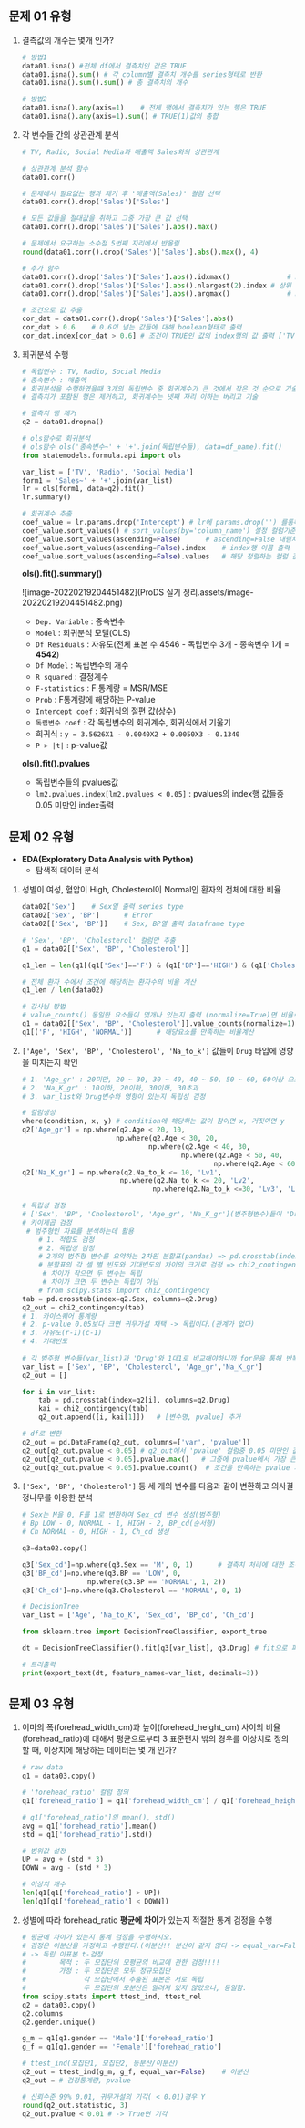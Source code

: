 ## 문제 01 유형

1. 결측값의 개수는 몇개 인가?

   ```python
   # 방법1
   data01.isna() #전체 df에서 결측치인 값은 TRUE
   data01.isna().sum() # 각 column별 결측치 개수를 series형태로 반환
   data01.isna().sum().sum() # 총 결측치의 개수
   
   # 방법2
   data01.isna().any(axis=1)	# 전체 행에서 결측치가 있는 행은 TRUE
   data01.isna().any(axis=1).sum() # TRUE(1)값의 총합
   ```

2. 각 변수들 간의 상관관계 분석

   ```python
   # TV, Radio, Social Media과 매출액 Sales와의 상관관계
   
   # 상관관계 분석 함수
   data01.corr()
   
   # 문제에서 필요없는 행과 제거 후 '매출액(Sales)' 컬럼 선택
   data01.corr().drop('Sales')['Sales']
   
   # 모든 값들을 절대값을 취하고 그중 가장 큰 값 선택
   data01.corr().drop('Sales')['Sales'].abs().max()
   
   # 문제에서 요구하는 소수점 5번째 자리에서 반올림
   round(data01.corr().drop('Sales')['Sales'].abs().max(), 4)
   
   # 추가 함수
   data01.corr().drop('Sales')['Sales'].abs().idxmax()				# max값의 index행의 값
   data01.corr().drop('Sales')['Sales'].abs().nlargest(2).index	# 상위 2개의 값
   data01.corr().drop('Sales')['Sales'].abs().argmax()				# max값의 위치
   
   # 조건으로 값 추출
   cor_dat = data01.corr().drop('Sales')['Sales'].abs()
   cor_dat > 0.6	# 0.6이 넘는 값들에 대해 boolean형태로 출력
   cor_dat.index[cor_dat > 0.6]	# 조건이 TRUE인 값의 index행의 값 출력 ['TV', 'Radio']
   ```

3. 회귀분석 수행

   ```python
   # 독립변수 : TV, Radio, Social Media
   # 종속변수 : 매출액
   # 회귀분석을 수행하였을때 3개의 독립변수 중 회귀계수가 큰 것에서 작은 것 순으로 기술
   # 결측치가 포함된 행은 제거하고, 회귀계수는 넷째 자리 이하는 버리고 기술
   
   # 결측치 행 제거
   q2 = data01.dropna()
   
   # ols함수로 회귀분석
   # ols함수 ols('종속변수~' + '+'.join(독립변수들), data=df_name).fit()
   from statemodels.formula.api import ols
   
   var_list = ['TV', 'Radio', 'Social Media']
   form1 = 'Sales~' + '+'.join(var_list)
   lr = ols(form1, data=q2).fit()
   lr.summary()
   
   # 회귀계수 추출
   coef_value = lr.params.drop('Intercept')	# lr에 params.drop('') 를통해 불필요한 행 제거
   coef_value.sort_values()	# sort_values(by='column_name') 설정 컬럼기준으로 오름차순
   coef_value.sort_values(ascending=False)		# ascending=False 내림차순 정렬
   coef_value.sort_values(ascending=False).index	# index행 이름 출력
   coef_value.sort_values(ascending=False).values	# 해당 정렬하는 컬럼 값 출력
   ```

   **ols().fit().summary()**

   ![image-20220219204451482](ProDS 실기 정리.assets/image-20220219204451482.png)

   - `Dep. Variable` : 종속변수
   - `Model` : 회귀분석 모델(OLS)
   - `Df Residuals` : 자유도(전체 표본 수 4546 - 독립변수 3개 - 종속변수 1개 = **4542**)
   - `Df Model` : 독립변수의 개수
   - `R squared` : 결정계수
   - `F-statistics` : F 통계량 = MSR/MSE
   - `Prob` : F통계량에 해당하는 P-value
   - `Intercept coef` : 회귀식의 절편 값(상수)
   - `독립변수 coef` : 각 독립변수의 회귀계수, 회귀식에서 기울기
   - 회귀식 : `y = 3.5626X1 - 0.0040X2 + 0.0050X3 - 0.1340`
   - `P > |t|` : p-value값

   **ols().fit().pvalues**

   - 독립변수들의 pvalues값
   - `lm2.pvalues.index[lm2.pvalues < 0.05]` : pvalues의 index행 값들중 0.05 미만인 index출력



## 문제 02 유형

- **EDA(Exploratory Data Analysis with Python)**
  - 탐색적 데이터 분석

1. 성별이 여성, 혈압이 High, Cholesterol이 Normal인 환자의 전체에 대한 비율

   ```python
   data02['Sex']	# Sex열 출력 series type
   data02['Sex', 'BP']		# Error
   data02[['Sex', 'BP']]	# Sex, BP열 출력 dataframe type
   
   # 'Sex', 'BP', 'Cholesterol' 컬럼만 추출
   q1 = data02[['Sex', 'BP', 'Cholesterol']]
   
   q1_len = len(q1[(q1['Sex']=='F') & (q1['BP']=='HIGH') & (q1['Cholesterol']=='NORMAL')])
   
   # 전체 환자 수에서 조건에 해당하는 환자수의 비율 계산
   q1_len / len(data02)
   
   # 강사님 방법
   # value_counts() 동일한 요소들이 몇개나 있는지 출력 (normalize=True)면 비율로 계산
   q1 = data02[['Sex', 'BP', 'Cholesterol']].value_counts(normalize=1)
   q1[('F', 'HIGH', 'NORMAL')]		# 해당요소를 만족하는 비율계산
   ```

2. `['Age', 'Sex', 'BP', 'Cholesterol', 'Na_to_k']` 값들이 `Drug` 타입에 영향을 미치는지 확인

   ```python
   # 1. 'Age_gr' : 20미만, 20 ~ 30, 30 ~ 40, 40 ~ 50, 50 ~ 60, 60이상 으로 변환
   # 2. 'Na_K_gr' : 10이하, 20이하, 30이하, 30초과
   # 3. var_list와 Drug변수와 영향이 있는지 독립성 검정
   
   # 컬럼생성
   where(condition, x, y) # condition에 해당하는 값이 참이면 x, 거짓이면 y
   q2['Age_gr'] = np.where(q2.Age < 20, 10,
                          np.where(q2.Age < 30, 20,
                                  np.where(q2.Age < 40, 30,
                                          np.where(q2.Age < 50, 40,
                                                  np.where(q2.Age < 60, 50, 60)))))
   q2['Na_K_gr'] = np.where(q2.Na_to_k <= 10, 'Lv1',
                           np.where(q2.Na_to_k <= 20, 'Lv2',
                                   np.where(q2.Na_to_k <=30, 'Lv3', 'Lv4')))
   
   # 독립성 검정
   # ['Sex', 'BP', 'Cholesterol', 'Age_gr', 'Na_K_gr'](범주형변수)들이 'Drug'변수에 영향이 있는지
   # 카이제곱 검정
   	# 범주형인 자료를 분석하는데 활용
       # 1. 적합도 검정
       # 2. 독립성 검정
       # 2개의 범주형 변수를 요약하는 2차원 분할표(pandas) => pd.crosstab(index=q2.Sex, columns=q2.Drug)
       # 분할표의 각 셀 별 빈도와 기대빈도의 차이의 크기로 검정 => chi2_contingency(분할표)
       	# 차이가 작으면 두 변수는 독립
       	# 차이가 크면 두 변수는 독립이 아님
       # from scipy.stats import chi2_contingency
   tab = pd.crosstab(index=q2.Sex, columns=q2.Drug)
   q2_out = chi2_contingency(tab)
   # 1. 카이스퀘어 통계량
   # 2. p-value	0.05보다 크면 귀무가설 채택 -> 독립이다.(관계가 없다)
   # 3. 자유도(r-1)(c-1)
   # 4. 기대빈도
     
   # 각 범주형 변수들(var_list)과 'Drug'와 1대1로 비교해야하니까 for문을 통해 반복해준다.
   var_list = ['Sex', 'BP', 'Cholesterol', 'Age_gr','Na_K_gr']
   q2_out = []
   
   for i in var_list:
       tab = pd.crosstab(index=q2[i], columns=q2.Drug)
       kai = chi2_contingency(tab)
       q2_out.append([i, kai[1]])	# [변수명, pvalue] 추가
   
   # df로 변환
   q2_out = pd.DataFrame(q2_out, columns=['var', 'pvalue'])
   q2_out[q2_out.pvalue < 0.05]	# q2_out에서 'pvalue' 컬럼중 0.05 미만인 값들의 df
   q2_out[q2_out.pvalue < 0.05].pvalue.max()   # 그중에 pvalue에서 가장 큰 값    
   q2_out[q2_out.pvalue < 0.05].pvalue.count()	# 조건을 만족하는 pvalue 개수
   ```

3. `['Sex', 'BP', 'Cholesterol']` 등 세 개의 변수를 다음과 같이 변환하고 의사결정나무를 이용한 분석

   ```python
   # Sex는 M을 0, F를 1로 변환하여 Sex_cd 변수 생성(범주형)
   # Bp LOW - 0, NORMAL - 1, HIGH - 2, BP_cd(순서형)
   # Ch NORMAL - 0, HIGH - 1, Ch_cd 생성
   
   q3=data02.copy()
   
   q3['Sex_cd']=np.where(q3.Sex == 'M', 0, 1)      # 결측치 처리에 대한 조건도 확인
   q3['BP_cd']=np.where(q3.BP == 'LOW', 0,
                   np.where(q3.BP == 'NORMAL', 1, 2))
   q3['Ch_cd']=np.where(q3.Cholesterol == 'NORMAL', 0, 1)
   
   # DecisionTree
   var_list = ['Age', 'Na_to_K', 'Sex_cd', 'BP_cd', 'Ch_cd']
   
   from sklearn.tree import DecisionTreeClassifier, export_tree
   
   dt = DecisionTreeClassifier().fit(q3[var_list], q3.Drug)	# fit으로 피처변수들, 라벨
   
   # 트리출력
   print(export_text(dt, feature_names=var_list, decimals=3))
   ```
   
   

## 문제 03 유형

1. 이마의 폭(forehead_width_cm)과 높이(forehead_height_cm) 사이의 비율(forehead_ratio)에 대해서 평균으로부터 3 표준편차 밖의 경우를 이상치로 정의할 때, 이상치에 해당하는 데이터는 몇 개 인가?

   ```python
   # raw data
   q1 = data03.copy()
   
   # 'forehead_ratio' 컬럼 정의
   q1['forehead_ratio'] = q1['forehead_width_cm'] / q1['forehead_height_cm']
   
   # q1['forehead_ratio']의 mean(), std()
   avg = q1['forehead_ratio'].mean()
   std = q1['forehead_ratio'].std()
   
   # 범위값 설정
   UP = avg + (std * 3)
   DOWN = avg - (std * 3)
   
   # 이상치 개수
   len(q1[q1['forehead_ratio'] > UP])
   len(q1[q1['forehead_ratio'] < DOWN])
   ```

2. 성별에 따라 forehead_ratio **평균에 차이**가 있는지 적절한 통계 검정을 수행

   ```python
   # 평균에 차이가 있는지 통계 검정을 수행하시오.
   # 검정은 이분산을 가정하고 수행한다.(이분산!! 분산이 같지 않다 -> equal_var=False)
   # -> 독립 이표본 t-검정
   # 		목적 : 두 모집단의 모평균의 비교에 관한 검정!!!!
   # 		가정 : 두 모집단은 모두 정규모집단 
   #			  각 모집단에서 추출된 표본은 서로 독립
   #			  두 모집단의 모분산은 알려져 있지 않았으나, 동일함.
   from scipy.stats import ttest_ind, ttest_rel
   q2 = data03.copy()
   q2.columns
   q2.gender.unique()
   
   g_m = q1[q1.gender == 'Male']['forehead_ratio']
   g_f = q1[q1.gender == 'Female']['forehead_ratio']
   
   # ttest_ind(모집단1, 모집단2, 등분산/이분산)
   q2_out = ttest_ind(g_m, g_f, equal_var=False)	# 이분산
   q2_out = # 검정통계량, pvalue
   
   # 신뢰수준 99% 0.01, 귀무가설의 기각( < 0.01)경우 Y
   round(q2_out.statistic, 3)
   q2_out.pvalue < 0.01 # -> True면 기각
   ```

   

